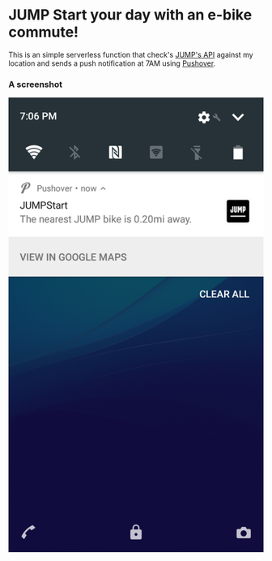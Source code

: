 # JUMP Start your day with an e-bike commute!
This is an simple serverless function that check's
[JUMP's API](https://dc.jumpmobility.com/opendata) against my location and sends a push
notification at 7AM using [Pushover](https://pushover.net).

### A screenshot
![](.screenshot.png)
